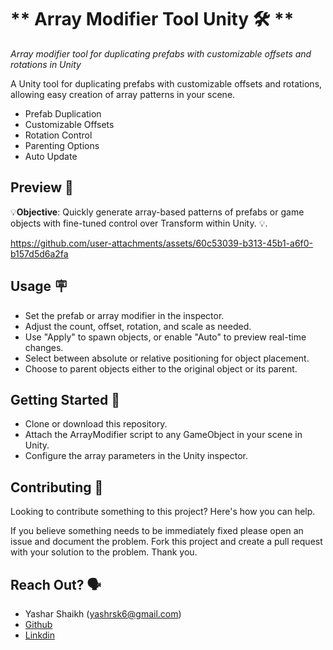 ** Array Modifier Tool Unity 🛠️ ** 
==========================
*Array modifier tool for duplicating prefabs with customizable offsets and rotations in Unity*

A Unity tool for duplicating prefabs with customizable offsets and rotations, allowing easy creation of array patterns in your scene.

* Prefab Duplication
* Customizable Offsets
* Rotation Control
* Parenting Options
* Auto Update

**Preview 👀**
----------
💡**Objective**: Quickly generate array-based patterns of prefabs or game objects with fine-tuned control over Transform within Unity. 💡.

https://github.com/user-attachments/assets/60c53039-b313-45b1-a6f0-b157d5d6a2fa

**Usage 🪧**
------------
* Set the prefab or array modifier in the inspector.
* Adjust the count, offset, rotation, and scale as needed.
* Use "Apply" to spawn objects, or enable "Auto" to preview real-time changes.
* Select between absolute or relative positioning for object placement.
* Choose to parent objects either to the original object or its parent.
  

**Getting Started 📃**
--------------
* Clone or download this repository.
* Attach the ArrayModifier script to any GameObject in your scene in Unity.
* Configure the array parameters in the Unity inspector.


**Contributing 💪**
--------------
Looking to contribute something to this project? Here's how you can help.

If you believe something needs to be immediately fixed please open an issue and document the problem. 
Fork this project and create a pull request with your solution to the problem. Thank you.

**Reach Out? 🗣️**
----------

* Yashar Shaikh (yashrsk6@gmail.com)
* [Github](https://github.com/YasharShaikh)
* [Linkdin](https://www.linkedin.com/in/yashar-shaikh/)
